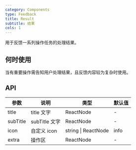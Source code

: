 ```yaml
---
category: Components
type: Feedback
title: Result
subtitle: 结果
cols: 1
---
```


用于反馈一系列操作任务的处理结果。

## 何时使用

当有重要操作需告知用户处理结果，且反馈内容较为复杂时使用。

## API

| 参数 | 说明 | 类型 | 默认值 |
| --- | --- | --- | --- |
| title | title 文字 | ReactNode | - |
| subTitle | subTitle 文字 | ReactNode | - |
| icon | 自定义  icon  | string \| ReactNode | info |
| extra | 操作区 | ReactNode | - |

